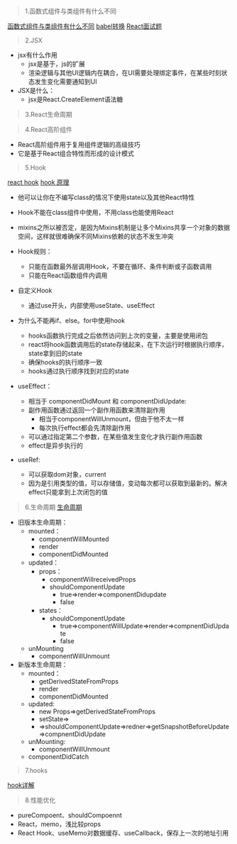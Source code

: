 

> 1.函数式组件与类组件有什么不同

[函数式组件与类组件有什么不同](https://overreacted.io/zh-hans/how-are-function-components-different-from-classes/)
[babel转换](https://babeljs.io/repl)
[React面试题](https://juejin.im/post/5d5f44dae51d4561df7805b4)


> 2.JSX

* jsx有什么作用
    * jsx是基于，js的扩展
    * 渲染逻辑与其他UI逻辑内在耦合，在UI需要处理绑定事件，在某些时刻状态发生变化需要通知到UI
* JSX是什么：
    * jsx是React.CreateElement语法糖

> 3.React生命周期


> 4.React高阶组件

* React高阶组件用于复用组件逻辑的高级技巧
* 它是基于React组合特性而形成的设计模式


> 5.Hook

[react hook](https://www.jianshu.com/p/aafccf6e9ad6)
[hook 原理](https://github.com/brickspert/blog/issues/26)

* 他可以让你在不编写class的情况下使用state以及其他React特性
* Hook不能在class组件中使用，不用class也能使用React

* mixins之所以被否定，是因为Mixins机制是让多个Mixins共享一个对象的数据空间，这样就很难确保不同Mixins依赖的状态不发生冲突
* Hook规则：
    * 只能在函数最外层调用Hook，不要在循环、条件判断或子函数调用
    * 只能在React函数组件内调用
* 自定义Hook
    * 通过use开头，内部使用useState、useEffect
* 为什么不能再if、else。for中使用hook
    * hooks函数执行完成之后依然访问到上次的变量，主要是使用闭包
    * react将hook函数调用后的state存储起来，在下次运行时根据执行顺序，state拿到旧的state
    * 确保hooks的执行顺序一致
    * hooks通过执行顺序找到对应的state
* useEffect：
    * 相当于 componentDidMount 和 componentDidUpdate:
    * 副作用函数通过返回一个副作用函数来清除副作用
        * 相当于componentWillUnmount，但由于他不太一样
        * 每次执行effect都会先清除副作用
    * 可以通过指定第二个参数，在某些值发生变化才执行副作用函数
    * effect是异步执行的
* useRef:
    * 可以获取dom对象，current
    * 因为是引用类型的值，可以存储值，变动每次都可以获取到最新的。解决effect只能拿到上次闭包的值

    
> 6.生命周期
[生命周期](https://juejin.im/post/5df648836fb9a016526eba01)

* 旧版本生命周期：
    * mounted：
        * componentWillMounted
        * render
        * componentDidMounted
    * updated：
        * props：
            * componentWillreceivedProps
            * shouldComponentUpdate
                * true=>render=>componentDidupdate
                * false
        * states：
            * shouldComponentUpdate
                * true=>componentWillUpdate=>render=>compnentDidUpdate
                * false
    * unMounting
        * componentWillUnmount
* 新版本生命周期：
    * mounted：
        * getDerivedStateFromProps
        * render
        * componentDidMounted
    * updated:
        * new Props=>getDerivedStateFromProps
        * setState=>
        * =>shouldComponentUpdate=>redner=>getSnapshotBeforeUpdate=>compnentDidUpdate
    * unMounting:
        * componentWillUnmount
    * componentDidCatch



> 7.hooks

[hook详解](https://juejin.im/post/5e53d9116fb9a07c9070da44)


> 8.性能优化

* pureCompoent、shouldCompoennt
* React，memo，浅比较props
* React Hook、useMemo对数据缓存、useCallback，保存上一次的地址引用



